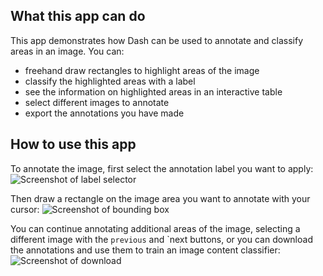## What this app can do
This app demonstrates how Dash can be used to annotate and classify areas in an image. You can:
- freehand draw rectangles to highlight areas of the image
- classify the highlighted areas with a label
- see the information on highlighted areas in an interactive table
- select different images to annotate
- export the annotations you have made

## How to use this app
To annotate the image, first select the annotation label you want to apply: 
![Screenshot of label selector](assets/select_label.png)

Then draw a rectangle on the image area you want to annotate with your cursor:
![Screenshot of bounding box](assets/draw_annotation.png)

You can continue annotating additional areas of the image, selecting a different image with the `previous` and `next
buttons, or you can download the annotations and use them to train an image content classifier:
![Screenshot of download](assets/download_annotation.png)